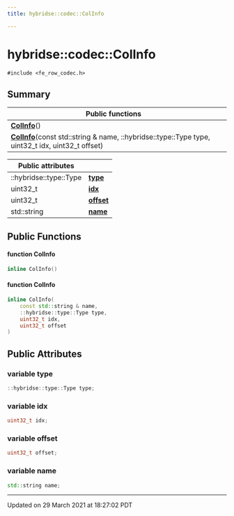 ```yaml
---
title: hybridse::codec::ColInfo

---
```

# hybridse::codec::ColInfo



`#include <fe_row_codec.h>`

## Summary


|  Public functions|            |
| -------------- | -------------- |
|**[ColInfo](/hybridse/usage/api/c++/Classes/structhybridse_1_1codec_1_1_col_info.md#function-colinfo)**()|  |
|**[ColInfo](/hybridse/usage/api/c++/Classes/structhybridse_1_1codec_1_1_col_info.md#function-colinfo)**(const std::string & name, ::hybridse::type::Type type, uint32_t idx, uint32_t offset)|  |



| Public attributes|    |
| -------------- | -------------- |
| ::hybridse::type::Type | **[type](/hybridse/usage/api/c++/Classes/structhybridse_1_1codec_1_1_col_info.md#variable-type)**  |
| uint32_t | **[idx](/hybridse/usage/api/c++/Classes/structhybridse_1_1codec_1_1_col_info.md#variable-idx)**  |
| uint32_t | **[offset](/hybridse/usage/api/c++/Classes/structhybridse_1_1codec_1_1_col_info.md#variable-offset)**  |
| std::string | **[name](/hybridse/usage/api/c++/Classes/structhybridse_1_1codec_1_1_col_info.md#variable-name)**  |

## Public Functions

#### function ColInfo

```cpp
inline ColInfo()
```


#### function ColInfo

```cpp
inline ColInfo(
    const std::string & name,
    ::hybridse::type::Type type,
    uint32_t idx,
    uint32_t offset
)
```


## Public Attributes

### variable type

```cpp
::hybridse::type::Type type;
```


### variable idx

```cpp
uint32_t idx;
```


### variable offset

```cpp
uint32_t offset;
```


### variable name

```cpp
std::string name;
```


-------------------------------

Updated on 29 March 2021 at 18:27:02 PDT